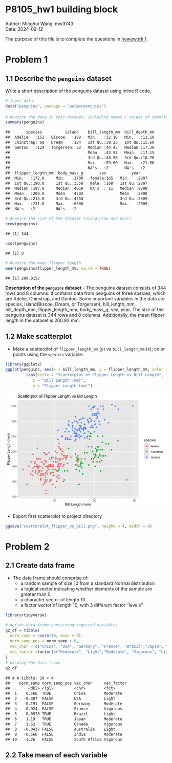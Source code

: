 P8105_hw1 building block
================

Author: Minghui Wang, mw3743<br> Date: 2024-09-12

The purpose of this file is to complete the questions in [howework
1](https://p8105.com/homework_1.html).

# Problem 1

## 1.1 Describe the `penguins` dataset

Write a short description of the penguins dataset using inline R
code.<br>

``` r
# Input data
data("penguins", package = "palmerpenguins")

# Acquire the data in this dataset, including names / values of important variables
summary(penguins)
```

    ##       species          island    bill_length_mm  bill_depth_mm  
    ##  Adelie   :152   Biscoe   :168   Min.   :32.10   Min.   :13.10  
    ##  Chinstrap: 68   Dream    :124   1st Qu.:39.23   1st Qu.:15.60  
    ##  Gentoo   :124   Torgersen: 52   Median :44.45   Median :17.30  
    ##                                  Mean   :43.92   Mean   :17.15  
    ##                                  3rd Qu.:48.50   3rd Qu.:18.70  
    ##                                  Max.   :59.60   Max.   :21.50  
    ##                                  NA's   :2       NA's   :2      
    ##  flipper_length_mm  body_mass_g       sex           year     
    ##  Min.   :172.0     Min.   :2700   female:165   Min.   :2007  
    ##  1st Qu.:190.0     1st Qu.:3550   male  :168   1st Qu.:2007  
    ##  Median :197.0     Median :4050   NA's  : 11   Median :2008  
    ##  Mean   :200.9     Mean   :4202                Mean   :2008  
    ##  3rd Qu.:213.0     3rd Qu.:4750                3rd Qu.:2009  
    ##  Max.   :231.0     Max.   :6300                Max.   :2009  
    ##  NA's   :2         NA's   :2

``` r
# Acquire the size of the dataset (using nrow and ncol)
nrow(penguins)
```

    ## [1] 344

``` r
ncol(penguins)
```

    ## [1] 8

``` r
# Acquire the mean flipper length
mean(penguins$flipper_length_mm, na.rm = TRUE)
```

    ## [1] 200.9152

**Description of the `penguins` dataset** - The penguins dataset
consists of 344 rows and 8 columns. It contains data from penguins of
three species, which are Adelie, Chinstrap, and Gentoo. Some important
variables in the data are species, island(Biscoe, Dream, or Torgersen),
bill_length_mm, bill_depth_mm, flipper_length_mm, body_mass_g, sex,
year. The size of the penguins dataset is 344 rows and 8 columns.
Additionally, the mean flipper length in the dataset is 200.92 mm.

## 1.2 Make scatterplot

- Make a scatterplot of `flipper_length_mm` (y) vs `bill_length_mm` (x);
  color points using the `species` variable:

``` r
library(ggplot2)
ggplot(penguins, aes(x = bill_length_mm, y = flipper_length_mm, color =  species )) + geom_point()+
         labs(title = "Scatterplot of Flipper Length vs Bill Length", 
            x = "Bill Length (mm)", 
            y = "Flipper Length (mm)")
```

![](p8105_hw1_mw3743_files/figure-gfm/unnamed-chunk-2-1.png)<!-- -->

- Export first scatterplot to project directory

``` r
ggsave("scatterplot_flipper_vs_bill.png", height = 4, width = 6)
```

# Problem 2

## 2.1 Create data frame

- The data frame should comprise of:
  - a random sample of size 10 from a standard Normal distribution
  - a logical vector indicating whether elements of the sample are
    greater than 0
  - a character vector of length 10
  - a factor vector of length 10, with 3 different factor “levels”

``` r
library(tidyverse)
```

``` r
# define data frame containing required variables
q2_df = tibble(
  norm_samp = rnorm(10, mean = 0),
  norm_samp_pos = norm_samp > 0,
  vec_char = c("China", "USA", "Germany", "France", "Brazil","Japan", "Canada", "Australia", "India", "South Africa"),
  vec_factor =factor(c("Moderate", "Light","Moderate", "Vigorous", "Light","Moderate", "Vigorous" ,"Light","Moderate", "Vigorous"))
)
# display the data frame
q2_df
```

    ## # A tibble: 10 × 4
    ##    norm_samp norm_samp_pos vec_char     vec_factor
    ##        <dbl> <lgl>         <chr>        <fct>     
    ##  1    0.566  TRUE          China        Moderate  
    ##  2   -0.387  FALSE         USA          Light     
    ##  3   -0.191  FALSE         Germany      Moderate  
    ##  4   -0.924  FALSE         France       Vigorous  
    ##  5    0.0578 TRUE          Brazil       Light     
    ##  6    1.19   TRUE          Japan        Moderate  
    ##  7    1.52   TRUE          Canada       Vigorous  
    ##  8   -0.0437 FALSE         Australia    Light     
    ##  9   -0.566  FALSE         India        Moderate  
    ## 10   -1.26   FALSE         South Africa Vigorous

## 2.2 Take mean of each variable
